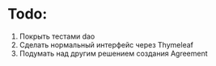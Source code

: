 # Todo:
1) Покрыть тестами dao
2) Сделать нормальный интерфейс через Thymeleaf
3) Подумать над другим решением создания Agreement
